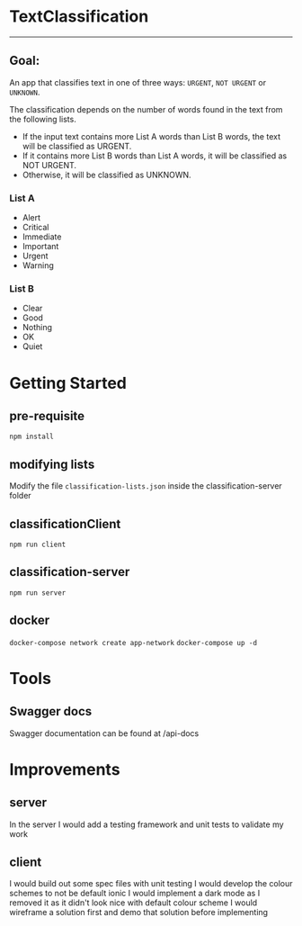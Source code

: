 # TextClassification
---

## Goal:

An app that classifies text in one of three ways: `URGENT`, `NOT URGENT` or `UNKNOWN`.

The classification depends on the number of words found in the text from the following lists. 
 - If the input text contains more List A words than List B words, the text will be classified as URGENT.
 - If it contains more List B words than List A words, it will be classified as NOT URGENT.
 - Otherwise, it will be classified as UNKNOWN.

### List A
- Alert
- Critical
- Immediate
- Important
- Urgent
- Warning

### List B
- Clear
- Good
- Nothing
- OK
- Quiet


# Getting Started

## pre-requisite
`npm install`

## modifying lists
Modify the file `classification-lists.json` inside the classification-server folder

## classificationClient
`npm run client`

## classification-server
`npm run server`

## docker
`docker-compose network create app-network`
`docker-compose up -d`

# Tools

## Swagger docs
Swagger documentation can be found at /api-docs

# Improvements

## server
In the server I would add a testing framework and unit tests to validate my work

## client
I would build out some spec files with unit testing
I would develop the colour schemes to not be default ionic
I would implement a dark mode as I removed it as it didn't look nice with default colour scheme
I would wireframe a solution first and demo that solution before implementing